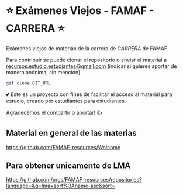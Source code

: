 # ⭐ Exámenes Viejos - FAMAF - CARRERA ⭐

Exámenes viejos de materias de la carrera de _CARRERA_ de FAMAF.

Para contribuir se puede clonar el repositorio o enviar el material a recursos.estudio.estudiantes@gmail.com (indicar si quieres aportar de manera anónima, sin mención).

```bash
git clone GIT_URL
```

💕 Este es un proyecto con fines de facilitar el acceso al material para estudio, creado por estudiantes para estudiantes.

Agradecemos el compartir o aportar! 👍



## Material en general de las materias

https://github.com/FAMAF-resources/Welcome

## Para obtener unicamente de LMA

https://github.com/orgs/FAMAF-resources/repositories?language=&q=lma+sort%3Aname-asc&sort=
